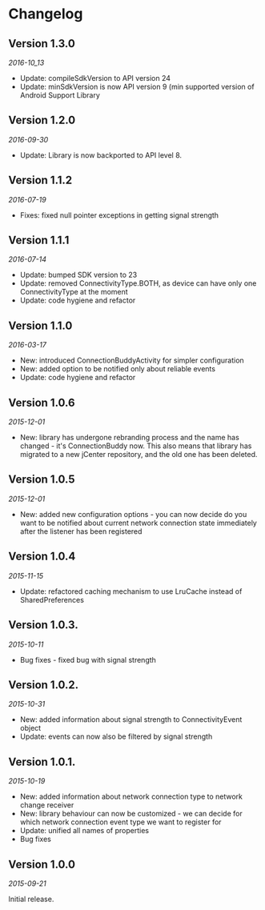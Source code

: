 Changelog
=========

## Version 1.3.0
_2016-10_13_

* Update: compileSdkVersion to API version 24
* Update: minSdkVersion is now API version 9 (min supported version of Android Support Library

## Version 1.2.0

_2016-09-30_

* Update: Library is now backported to API level 8.

## Version 1.1.2

_2016-07-19_

* Fixes: fixed null pointer exceptions in getting signal strength

## Version 1.1.1

_2016-07-14_

* Update: bumped SDK version to 23
* Update: removed ConnectivityType.BOTH, as device can have only one ConnectivityType at the moment
* Update: code hygiene and refactor

## Version 1.1.0

_2016-03-17_

* New: introduced ConnectionBuddyActivity for simpler configuration
* New: added option to be notified only about reliable events
* Update: code hygiene and refactor

## Version 1.0.6

_2015-12-01_

* New: library has undergone rebranding process and the name has changed - it's ConnectionBuddy now. This also means that library has
        migrated to a new jCenter repository, and the old one has been deleted.

## Version 1.0.5

_2015-12-01_

* New: added new configuration options - you can now decide do you want to be notified about current network connection state
        immediately after the listener has been registered

## Version 1.0.4

_2015-11-15_

* Update: refactored caching mechanism to use LruCache instead of SharedPreferences

## Version 1.0.3.

_2015-10-11_

* Bug fixes - fixed bug with signal strength

## Version 1.0.2.
_2015-10-31_

* New: added information about signal strength to ConnectivityEvent object
* Update: events can now also be filtered by signal strength

## Version 1.0.1.

_2015-10-19_

* New: added information about network connection type to network change receiver
* New: library behaviour can now be customized - we can decide for which network connection event type we want to register for
* Update: unified all names of properties
* Bug fixes 

## Version 1.0.0

_2015-09-21_

Initial release.
